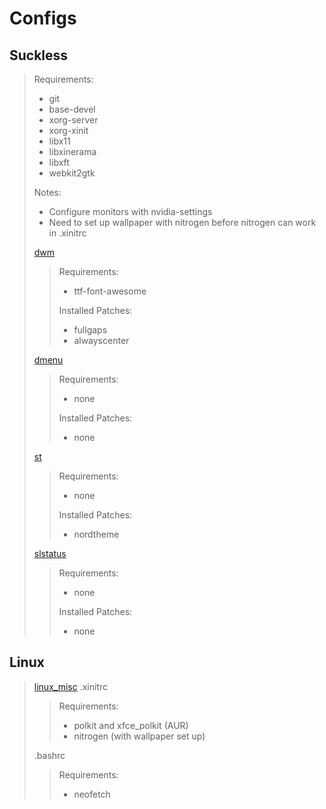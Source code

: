 #  Configs

## Suckless
> Requirements:
> - git
> - base-devel
> - xorg-server
> - xorg-xinit
> - libx11
> - libxinerama
> - libxft
> - webkit2gtk
>
> Notes:
> - Configure monitors with nvidia-settings
> - Need to set up wallpaper with nitrogen before nitrogen can work in .xinitrc
>
> [dwm](dwm/)
>> Requirements:
>> - ttf-font-awesome
>>
>> Installed Patches:
>> - fullgaps
>> - alwayscenter
>
> [dmenu](dmenu/)
>> Requirements:
>> - none
>>
>> Installed Patches:
>> - none
>
> [st](st/)
>> Requirements:
>> - none
>>
>> Installed Patches:
>> - nordtheme
>
> [slstatus](slstatus/)
>> Requirements:
>> - none
>>
>> Installed Patches:
>> - none


## Linux
> [linux_misc](linux_misc/)
> .xinitrc
>> Requirements:
>> - polkit and xfce_polkit (AUR)
>> - nitrogen (with wallpaper set up)
>
> .bashrc
>> Requirements:
>> - neofetch
